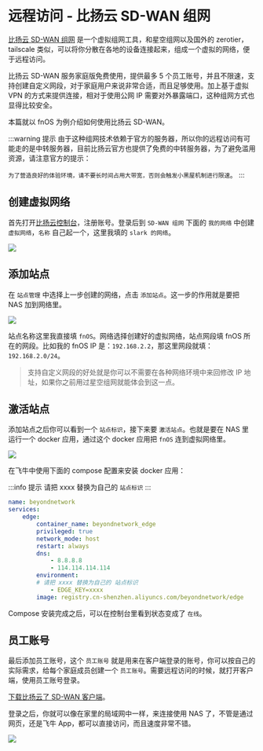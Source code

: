 # 远程访问 - 比扬云 SD-WAN 组网

[比扬云 SD-WAN 组网](https://dash.beyondnetwork.net/) 是一个虚拟组网工具，和星空组网以及国外的 zerotier，tailscale 类似，可以将你分散在各地的设备连接起来，组成一个虚拟的网络，便于远程访问。

比扬云 SD-WAN 服务家庭版免费使用，提供最多 5 个员工账号，并且不限速，支持创建自定义网段，对于家庭用户来说非常合适，而且足够使用。加上基于虚拟 VPN 的方式来提供连接，相对于使用公网 IP 需要对外暴露端口，这种组网方式也显得比较安全。

本篇就以 fnOS 为例介绍如何使用比扬云 SD-WAN。

:::warning 提示
由于这种组网技术依赖于官方的服务器，所以你的远程访问有可能走的是中转服务器，目前比扬云官方也提供了免费的中转服务器，为了避免滥用资源，请注意官方的提示：

`为了营造良好的体验环境，请不要长时间占用大带宽，否则会触发小黑屋机制进行限速`。
:::

## 创建虚拟网络

首先打开[比扬云控制台](https://dash.beyondnetwork.net/)，注册账号。登录后到 `SD-WAN 组网` 下面的 `我的网络` 中创建 `虚拟网络`，`名称` 自己起一个，这里我填的 `slark 的网络`。

![](https://img.slarker.me/wiki/20250306144731218.webp)

## 添加站点

在 `站点管理` 中选择上一步创建的网络，点击 `添加站点`。这一步的作用就是要把 NAS 加到网络里。

![](https://img.slarker.me/wiki/20250306145219631.webp)

站点名称这里我直接填 `fnOS`。网络选择创建好的虚拟网络，站点网段填 fnOS 所在的网段。比如我的 fnOS IP 是：`192.168.2.2`，那这里网段就填：`192.168.2.0/24`。

> 支持自定义网段的好处就是你可以不需要在各种网络环境中来回修改 IP 地址，如果你之前用过星空组网就能体会到这一点。

## 激活站点

添加站点之后你可以看到一个 `站点标识`，接下来要 `激活站点`。也就是要在 NAS 里运行一个 docker 应用，通过这个 docker 应用把 `fnOS` 连到虚拟网络里。

![](https://img.slarker.me/wiki/20250306145915091.webp)

在飞牛中使用下面的 compose 配置来安装 docker 应用：

:::info 提示
请把 xxxx 替换为自己的 `站点标识`
:::

```yml
name: beyondnetwork
services:
    edge:
        container_name: beyondnetwork_edge
        privileged: true
        network_mode: host
        restart: always
        dns:
            - 8.8.8.8
            - 114.114.114.114
        environment:
        # 请把 xxxx 替换为自己的 站点标识
            - EDGE_KEY=xxxx
        image: registry.cn-shenzhen.aliyuncs.com/beyondnetwork/edge
```

Compose 安装完成之后，可以在控制台里看到状态变成了 `在线`。

## 员工账号

最后添加员工账号，这个 `员工账号` 就是用来在客户端登录的账号，你可以按自己的实际需求，给每个家庭成员创建一个 `员工账号`。需要远程访问的时候，就打开客户端，使用员工账号登录。

[下载比扬云了 SD-WAN 客户端](https://dash.beyondnetwork.net/console/sdwan/download)。

登录之后，你就可以像在家里的局域网中一样，来连接使用 NAS 了，不管是通过网页，还是飞牛 App，都可以直接访问，而且速度非常不错。

![](https://img.slarker.me/wiki/Screenshot_2025-03-06-15-10-21-902_com.android.chrome.webp)
